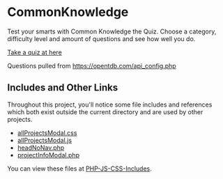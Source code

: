 # CommonKnowledge
Test your smarts with Common Knowledge the Quiz.
Choose a category, difficulty level and amount of questions and see how well you do.

[Take a quiz at here](https://darianvereen.com/HTML_PHP/projects/ckQuiz/ck.php)

Questions pulled from https://opentdb.com/api_config.php

## Includes and Other Links

Throughout this project, you'll notice some file includes and references which both exist outside the current directory and are used by other projects.

* [allProjectsModal.css](https://github.com/dvereen1/PHP-JS-CSS-Includes/blob/main/allProjectsModal.css)
* [allProjectsModal.js](https://github.com/dvereen1/PHP-JS-CSS-Includes/blob/main/allProjectsModal.js)
* [headNoNav.php](https://github.com/dvereen1/PHP-JS-CSS-Includes/blob/main/headNoNav.php)
* [projectInfoModal.php](https://github.com/dvereen1/PHP-JS-CSS-Includes/blob/main/projectInfoModal.php)

You can view these files at [PHP-JS-CSS-Includes](https://github.com/dvereen1/PHP-JS-CSS-Includes).